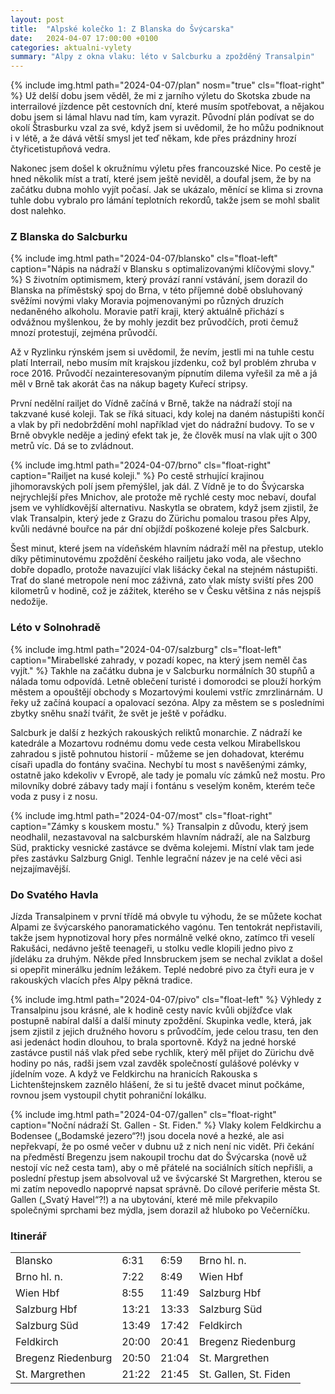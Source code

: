 ```yaml
---
layout: post
title:  "Alpské kolečko 1: Z Blanska do Švýcarska"
date:   2024-04-07 17:00:00 +0100
categories: aktualni-vylety
summary: "Alpy z okna vlaku: léto v Salcburku a zpožděný Transalpin"
---
```

{% include img.html path="2024-04-07/plan" nosm="true" cls="float-right" %}
Už delší dobu jsem věděl, že mi z jarního výletu do Skotska zbude na interrailové jízdence pět cestovních dní, které musím spotřebovat, a nějakou dobu jsem si lámal hlavu nad tím, kam vyrazit. Původní plán podívat se do okolí Štrasburku vzal za své, když jsem si uvědomil, že ho můžu podniknout i v létě, a že dává větší smysl jet teď někam, kde přes prázdniny hrozí čtyřicetistupňová vedra.

Nakonec jsem došel k okružnímu výletu přes francouzské Nice. Po cestě je hned několik míst a tratí, které jsem ještě neviděl, a doufal jsem, že by na začátku dubna mohlo vyjít počasí. Jak se ukázalo, měnící se klima si zrovna tuhle dobu vybralo pro lámání teplotních rekordů, takže jsem se mohl sbalit dost nalehko.

### Z Blanska do Salcburku
{% include img.html path="2024-04-07/blansko" cls="float-left" caption="Nápis na nádraží v Blansku s optimalizovanými klíčovými slovy." %}
S životním optimismem, který provází ranní vstávání, jsem dorazil do Blanska na příměstský spoj do Brna, v této příjemné době obsluhovaný svěžími novými vlaky Moravia pojmenovanými po různých druzích nedaněného alkoholu. Moravie patří kraji, který aktuálně přichází s odvážnou myšlenkou, že by mohly jezdit bez průvodčích, proti čemuž mnozí protestují, zejména průvodčí.

Až v Ryzlinku rýnském jsem si uvědomil, že nevím, jestli mi na tuhle cestu platí Interrail, nebo musím mít krajskou jízdenku, což byl problém zhruba v roce 2016. Průvodčí nezainteresovaným pípnutím dilema vyřešil za mě a já měl v Brně tak akorát čas na nákup bagety Kuřecí stripsy.

První nedělní railjet do Vídně začíná v Brně, takže na nádraží stojí na takzvané kusé koleji. Tak se říká situaci, kdy kolej na daném nástupišti končí a vlak by při nedobrždění mohl například vjet do nádražní budovy. To se v Brně obvykle neděje a jediný efekt tak je, že člověk musí na vlak ujít o 300 metrů víc. Dá se to zvládnout.

{% include img.html path="2024-04-07/brno" cls="float-right" caption="Railjet na kusé koleji." %}
Po cestě strhující krajinou jihomoravských polí jsem přemýšlel, jak dál. Z Vídně je to do Švýcarska nejrychlejší přes Mnichov, ale protože mě rychlé cesty moc nebaví, doufal jsem ve vyhlídkovější alternativu. Naskytla se obratem, když jsem zjistil, že vlak Transalpin, který jede z Grazu do Zürichu pomalou trasou přes Alpy, kvůli nedávné bouřce na pár dní objíždí poškozené koleje přes Salcburk.

Šest minut, které jsem na vídeňském hlavním nádraží měl na přestup, uteklo díky pětiminutovému zpoždění českého railjetu jako voda, ale všechno dobře dopadlo, protože navazující vlak lišácky čekal na stejném nástupišti. Trať do slané metropole není moc záživná, zato vlak místy sviští přes 200 kilometrů v hodině, což je zážitek, kterého se v Česku většina z nás nejspíš nedožije.

### Léto v Solnohradě
{% include img.html path="2024-04-07/salzburg" cls="float-left" caption="Mirabellské zahrady, v pozadí kopec, na který jsem neměl čas vyjít." %}
Takhle na začátku dubna je v Salcburku normálních 30 stupňů a nálada tomu odpovídá. Letně oblečení turisté i domorodci se plouží horkým městem a opouštějí obchody s Mozartovými koulemi vstříc zmrzlinárnám. U řeky už začíná koupací a opalovací sezóna. Alpy za městem se s posledními zbytky sněhu snaží tvářit, že svět je ještě v pořádku.

Salcburk je další z hezkých rakouských reliktů monarchie. Z nádraží ke katedrále a Mozartovu rodnému domu vede cesta velkou Mirabellskou zahradou s jistě pohnutou historií - můžeme se jen dohadovat, kterému císaři upadla do fontány svačina. Nechybí tu most s navěšenými zámky, ostatně jako kdekoliv v Evropě, ale tady je pomalu víc zámků než mostu. Pro milovníky dobré zábavy tady mají i fontánu s veselým koněm, kterém teče voda z pusy i z nosu.

{% include img.html path="2024-04-07/most" cls="float-right" caption="Zámky s kouskem mostu." %}
Transalpin z důvodu, který jsem neodhalil, nezastavoval na salcburském hlavním nádraží, ale na Salzburg Süd, prakticky vesnické zastávce se dvěma kolejemi. Místní vlak tam jede přes zastávku Salzburg Gnigl. Tenhle legrační název je na celé věci asi nejzajímavější.

### Do Svatého Havla
Jízda Transalpinem v první třídě má obvyle tu výhodu, že se můžete kochat Alpami ze švýcarského panoramatického vagónu. Ten tentokrát nepřistavili, takže jsem hypnotizoval hory přes normálně velké okno, zatímco tři veselí Rakušáci, nedávno ještě teenageři, u stolku vedle klopili jedno pivo z jídeláku za druhým. Někde před Innsbruckem jsem se nechal zviklat a došel si opepřit minerálku jedním ležákem. Teplé nedobré pivo za čtyři eura je v rakouských vlacích přes Alpy pěkná tradice.

{% include img.html path="2024-04-07/pivo" cls="float-left" %}
Výhledy z Transalpinu jsou krásné, ale k hodině cesty navíc kvůli objížďce vlak postupně nabíral další a další minuty zpoždění. Skupinka vedle, která, jak jsem zjistil z jejich družného hovoru s průvodčím, jede celou trasu, ten den asi jedenáct hodin dlouhou, to brala sportovně. Když na jedné horské zastávce pustil náš vlak před sebe rychlík, který měl přijet do Zürichu dvě hodiny po nás, radši jsem vzal zavděk společností gulášové polévky v jídelním voze. A když ve Feldkirchu na hranicích Rakouska s Lichtenštejnskem zaznělo hlášení, že si tu ještě dvacet minut počkáme, rovnou jsem vystoupil chytit pohraniční lokálku. 

{% include img.html path="2024-04-07/gallen" cls="float-right" caption="Noční nádraží St. Gallen - St. Fiden." %}
Vlaky kolem Feldkirchu a Bodensee („Bodamské jezero“?!) jsou docela nové a hezké, ale asi nepřekvapí, že po osmé večer v dubnu už z nich není nic vidět. Při čekání na předměstí Bregenzu jsem nakoupil trochu dat do Švýcarska (nově už nestojí víc než cesta tam), aby o mě přátelé na sociálních sítích nepřišli, a poslední přestup jsem absolvoval už ve švýcarské St Margrethen, kterou se mi zatím nepovedlo napoprvé napsat správně. Do cílové periferie města St. Gallen („Svatý Havel“?!) a na ubytování, které mě mile překvapilo společnými sprchami bez mýdla, jsem dorazil až hluboko po Večerníčku. 

### Itinerář
<table class="daily">
  <tbody>
    <tr>
      <td>Blansko</td>
      <td>6:31</td>
      <td>6:59</td>
      <td>Brno hl.&nbsp;n.</td>
    </tr>
    <tr>
      <td>Brno hl.&nbsp;n.</td>
      <td>7:22</td>
      <td>8:49</td>
      <td>Wien Hbf</td>
    </tr>
    <tr>
      <td>Wien Hbf</td>
      <td>8:55</td>
      <td>11:49</td>
      <td>Salzburg Hbf</td>
    </tr>
    <tr>
      <td>Salzburg Hbf</td>
      <td>13:21</td>
      <td>13:33</td>
      <td>Salzburg Süd</td>
    </tr>
    <tr>
      <td>Salzburg Süd</td>
      <td>13:49</td>
      <td>17:42</td>
      <td>Feldkirch</td>
    </tr>
    <tr>
      <td>Feldkirch</td>
      <td>20:00</td>
      <td>20:41</td>
      <td>Bregenz Riedenburg</td>
    </tr>
    <tr>
      <td>Bregenz Riedenburg</td>
      <td>20:50</td>
      <td>21:04</td>
      <td>St. Margrethen</td>
    </tr>
    <tr>
      <td>St. Margrethen</td>
      <td>21:22</td>
      <td>21:45</td>
      <td>St. Gallen, St. Fiden</td>
    </tr>
  </tbody>
</table>
